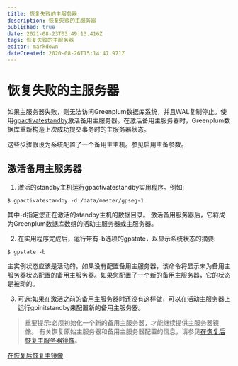 ```yaml
---
title: 恢复失败的主服务器
description: 恢复失败的主服务器
published: true
date: 2021-08-23T03:49:13.416Z
tags: 恢复失败的主服务器
editor: markdown
dateCreated: 2020-08-26T15:14:47.971Z
---
```


# 恢复失败的主服务器

如果主服务器失败，则无法访问Greenplum数据库系统，并且WAL复制停止。使用[gpactivatestandby]()激活备用主服务器。在激活备用主服务器时，Greenplum数据库重新构造上次成功提交事务时的主服务器状态。

这些步骤假设为系统配置了一个备用主主机。参见启用主备参数。

## 激活备用主服务器
1. 激活的standby主机运行gpactivatestandby实用程序。例如:
```
$ gpactivatestandby -d /data/master/gpseg-1

```
其中-d指定您正在激活的standby主机的数据目录。
激活备用服务器后，它将成为Greenplum数据库数组的活动主服务器或主服务器。


2. 在实用程序完成后，运行带有-b选项的gpstate，以显示系统状态的摘要:
```
$ gpstate -b
```
主实例状态应该是活动的。如果没有配置备用主服务器，该命令将显示未为备用主服务器状态配置的备用主服务器。如果您配置了一个新的备用主服务器，它的状态是被动的。

3. 可选:如果在激活之前的备用主服务器时还没有这样做，可以在活动主服务器上运行gpinitstandby来配置新的备用主服务器。

> 重要提示:必须初始化一个新的备用主服务器，才能继续提供主服务器镜像。
有关恢复原始主服务器和备用主服务器配置的信息，请参见[在恢复后恢复主服务器镜像](/zh/greenplum/系统管理/管理Greenplum系统/高可用性和数据一致性/恢复失败的主服务器/在恢复后恢复主服务器镜像)。


[在恢复后恢复主镜像](/zh/greenplum/系统管理/管理Greenplum系统/高可用性和数据一致性/恢复失败的主服务器/在恢复后恢复主服务器镜像)

